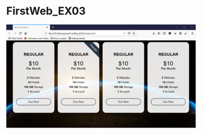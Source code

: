# FirstWeb_EX03
![](https://raw.githubusercontent.com/andygeek/FirstWeb_EX03/2.Initial_styles/demo.png)
